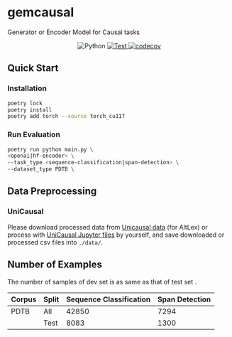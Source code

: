 # gemcausal
Generator or Encoder Model for Causal tasks

<p align="center">
  <img alt="Python" src="https://img.shields.io/badge/python-3.9%20%7C%203.10%20%7C%203.11-blue">
  <a href="https://github.com/retarfi/gemcausal/actions/workflows/format.yml">
    <img alt="Test" src="https://github.com/retarfi/gemcausal/actions/workflows/format.yml/badge.svg">
  </a>
  <a href="https://codecov.io/gh/retarfi/gemcausal">
    <img alt="codecov" src="https://codecov.io/gh/retarfi/gemcausal/branch/main/graph/badge.svg?token=JR2JR5L653">
  </a>
</p>


## Quick Start
### Installation
```sh
poetry lock
poetry install
poetry add torch --source torch_cu117
```

### Run Evaluation
```sh
poetry run python main.py \
<openai|hf-encoder> \
--task_type <sequence-classification|span-detection> \
--dataset_type PDTB \
```

## Data Preprocessing
### UniCausal
Please download processed data from [Unicausal data](https://github.com/tanfiona/UniCausal/tree/main/data/splits) (for AltLex) or process with [UniCausal Jupyter files](https://github.com/tanfiona/UniCausal/tree/main/processing) by yourself, and save downloaded or processed csv files into `./data/`.

## Number of Examples
The number of samples of dev set is as same as that of test set .

| Corpus | Split | Sequence Classification | Span Detection |
| ---- | ---- | ---- | ---- |
| PDTB | All | 42850 | 7294 |
|  | Test | 8083 | 1300 |



